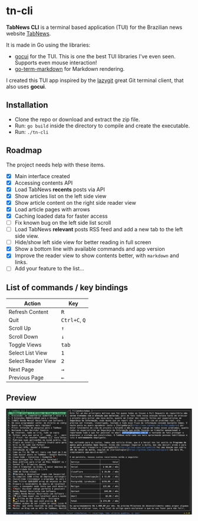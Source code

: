 # tn-cli
**TabNews CLI** is a terminal based application (TUI) for the Brazilian news website [TabNews](https://(tabnews.com.br)).

It is made in Go using the libraries:

- [gocui](https://github.com/jroimartin/gocui) for the TUI. This is one the best TUI libraries I've even seen. Supports even mouse interaction!
- [go-term-markdown](https://github.com/MichaelMure/go-term-markdown) for Markdown rendering.

I created this TUI app inspired by the [lazygit](https://github.com/jesseduffield/lazygit) great Git terminal client, that also uses **gocui**.

## Installation

- Clone the repo or download and extract the zip file.
- Run: `go build` inside the directory to compile and create the executable.
- Run: `./tn-cli`
## Roadmap

The project needs help with these items.

- [x] Main interface created
- [x] Accessing contents API
- [x] Load TabNews **recents** posts via API
- [x] Show articles list on the left side view
- [x] Show article content on the right side reader view
- [x] Load article pages with arrows
- [x] Caching loaded data for faster access
- [ ] Fix known bug on the left side list scroll
- [ ] Load TabNews **relevant** posts RSS feed and add a new tab to the left side view.
- [ ] Hide/show left side view for better reading in full screen
- [x] Show a bottom line with available commands and app version
- [x] Improve the reader view to show contents better, with `markdown` and links.
- [ ] Add your feature to the list...

## List of commands / key bindings

| Action | Key |
|--------|-----|
| Refresh Content | <kbd>R</kbd> |
| Quit | <kbd>Ctrl+C</kbd>, <kbd>Q</kbd> |
| Scroll Up | <kbd>↑</kbd> |
| Scroll Down | <kbd>↓</kbd> |
| Toggle Views | <kbd>tab</kbd> |
| Select List View | <kbd>1</kbd> |
| Select Reader View | <kbd>2</kbd> |
| Next Page | <kbd>→</kbd> |
| Previous Page | <kbd>←</kbd> |

## Preview

![Preview](screenshot.png)
